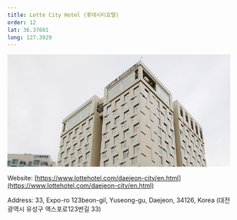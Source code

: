 ```yaml
---
title: Lotte City Hotel (롯데시티호텔)
order: 12
lat: 36.37601
long: 127.3929
---
```

![Lotte City Hotel](/assets/images/lotte.jpg)

Website: [https://www.lottehotel.com/daejeon-city/en.html](https://www.lottehotel.com/daejeon-city/en.html)

Address: 33, Expo-ro 123beon-gil, Yuseong-gu, Daejeon, 34126, Korea (대전광역시 유성구 엑스포로123번길 33)
